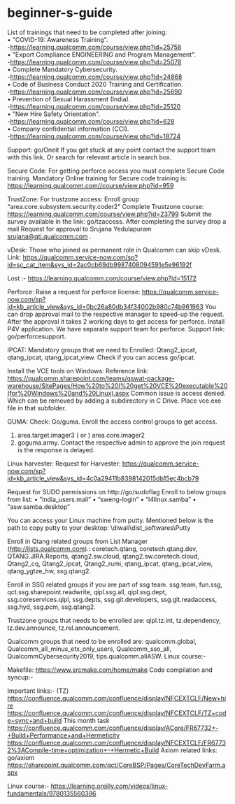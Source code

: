# beginner-s-guide

List of trainings that need to be completed after joining: <br />
•	"COVID-19: Awareness Training".  <br />
   -https://learning.qualcomm.com/course/view.php?id=25758 <br />
•	"Export Compliance ENGINEERING and Program Management". <br />
   -https://learning.qualcomm.com/course/view.php?id=25078 <br />
•	Complete Mandatory Cybersecurity. <br />
  -https://learning.qualcomm.com/course/view.php?id=24868  <br />
•	Code of Business Conduct 2020 Training and Certification. <br />
  -https://learning.qualcomm.com/course/view.php?id=25690 <br />
•	Prevention of Sexual Harassment (India). <br />
   -https://learning.qualcomm.com/course/view.php?id=25120  <br />
•	"New Hire Safety Orientation". <br />
   -https://learning.qualcomm.com/course/view.php?id=628 <br />
•	Company confidential information (CCI). <br />
   -https://learning.qualcomm.com/course/view.php?id=18724 <br />

Support: go/Oneit
If you get stuck at any point contact the support team with this link. Or search for relevant article in search box.

Secure Code:
For getting perforce access you must complete Secure Code training.
Mandatory Online training for Secure code training is:  https://learning.qualcomm.com//course/view.php?id=959

TrustZone:
For trustzone access: Enroll group “area.core.subsystem.security.coder2”
Complete Trustzone course: https://learning.qualcomm.com/course/view.php?id=23799
Submit the survey available in the link: go/tzaccess. 
After completing the survey drop a mail Request for approval to Srujana Yedulapuram <srujana@qti.qualcomm.com> .



vDesk:
Those who joined as permanent role in Qualcomm can skip vDesk. 
Link: https://qualcomm.service-now.com/sp?id=sc_cat_item&sys_id=2ac0cb69db9987408094591e5e96192f

Lost :-
https://learning.qualcomm.com/course/view.php?id=15172

Perforce:
Raise a request for perforce license: https://qualcomm.service-now.com/sp?id=kb_article_view&sys_id=0bc26a80db34f34002b980c74b961963
You can drop approval mail to the respective manager to speed-up the request. After the approval it takes 2 working days to get access for perforce. Install P4V application.  We have separate support team for perforce. 
Support link: go/perforcesupport.

IPCAT:
Mandatory groups that we need to Enrolled: 
Qtang2_ipcat, qtang_ipcat, qtang_ipcat_view.
Check if you can access go/ipcat.

Install the VCE tools on Windows:
Reference link: https://qualcomm.sharepoint.com/teams/qswat-package-warehouse/SitePages/How%20to%20I%20get%20VCE%20executable%20(for%20Windows%20and%20Linux).aspx
Common issue is access denied. Which can be removed by adding a subdirectory in C Drive. Place vce.exe file in that subfolder.

GUMA:
Check: Go/guma. Enroll the access control groups to get access.
1.	area.target.imager3  ( or ) area.core.imager2
2.	 goguma.army.
 Contact the respective admin to approve the join request is the response is delayed.

Linux harvester: 
Request for Harvester: https://qualcomm.service-now.com/sp?id=kb_article_view&sys_id=4c0a29411b8398142015db15ec4bcb79

Request for SUDO permissions on http://go/sudoflag
Enroll to below groups from list:
•	“india_users.mail”
•	“sweng-login”
•	“l4linux.samba” 
•	“asw.samba.desktop”

You can access your Linux machine from putty. Mentioned below is the path to copy putty to your desktop:
\\diwali\dist_softwares\Putty

Enroll in Qtang related groups from List Manager (http://lists.qualcomm.com).:
coretech.qtang, coretech.qtang.dev, QTANG.JIRA.Reports, qtang2.sw.cloud, qtang2.sw.coretech.cloud, Qtang2_cq, Qtang2_ipcat, Qtang2_rumi, qtang_ipcat, qtang_ipcat_view, qtang_ygtze_hw, ssg.qtang2.

Enroll in SSG related groups if you are part of ssg team.
ssg.team, fun.ssg, qct.ssg.sharepoint.readwrite, qipl.ssg.all, qipl.ssg.dept, ssg.coreservices.qipl, ssg.depts, ssg.git.developers, ssg.git.readaccess, ssg.hyd, ssg.pcm, ssg.qtang2.

Trustzone groups that needs to be enrolled are:
qipl.tz.int, tz.dependency, tz.dev.announce, tz.rel.announcement.

Qualcomm groups that need to be enrolled are:
qualcomm.global, Qualcomm_all_minus_etx_only_users, Qualcomm_sso_all, QualcommCybersecurity2019, tips.qualcomm.allASW.
Linux course:-

Makefile:
https://www.srcmake.com/home/make
Code compilation and syncup:-




Important links:- (TZ)
https://confluence.qualcomm.com/confluence/display/NFCEXTCLF/New+hire
https://confluence.qualcomm.com/confluence/display/NFCEXTCLF/TZ+code+sync+and+build
This month task
https://confluence.qualcomm.com/confluence/display/ACore/FR67732+-+Build+Performance+and+Hermeticity
https://confluence.qualcomm.com/confluence/display/NFCEXTCLF/FR67732%3ACompile-time+optimization+-+Hermetic+Build
Axiom related links:
go/axiom
https://sharepoint.qualcomm.com/qct/CoreBSP/Pages/CoreTechDevFarm.aspx

Linux course:-
https://learning.oreilly.com/videos/linux-fundamentals/9780135560396





